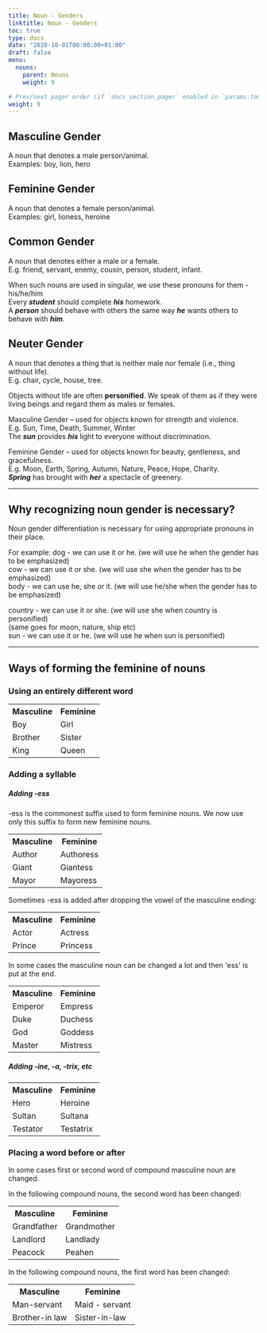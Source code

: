 ```yaml
---
title: Noun - Genders
linktitle: Noun - Genders
toc: true
type: docs
date: "2020-10-01T00:00:00+01:00"
draft: false
menu:
  nouns:
    parent: Nouns
    weight: 9

# Prev/next pager order (if `docs_section_pager` enabled in `params.toml`)
weight: 9
---
```


## Masculine Gender 
A noun that denotes a male person/animal. <br>
Examples: boy, lion, hero 

## Feminine Gender 
A noun that denotes a female person/animal.<br>
Examples: girl,	lioness, heroine

## Common Gender 
A noun that denotes either a male or a female.<br>
E.g. friend, servant, enemy, cousin, person, student, infant.

When such nouns are used in singular, we use these pronouns for them - his/he/him<br>
Every ***student*** should complete ***his*** homework.<br>
A ***person*** should behave with others the same way ***he*** wants others to behave with ***him***.

## Neuter Gender 
A noun that denotes a thing that is neither male nor female (i.e., thing without life).<br>
E.g. chair, cycle, house, tree.

Objects without life are often <strong>personified</strong>. We speak of them as if they were living beings and regard them as males or females.

Masculine Gender – used for objects known for strength and violence.<br>
E.g. Sun, Time, Death, Summer, Winter <br>
The ***sun*** provides ***his*** light to everyone without discrimination.

Feminine Gender – used for objects known for beauty, gentleness, and gracefulness.<br>
E.g. Moon, Earth, Spring, Autumn, Nature, Peace, Hope, Charity.<br>
***Spring*** has brought with ***her*** a spectacle of greenery.

<hr>

## Why recognizing noun gender is necessary?

Noun gender differentiation is necessary for using appropriate pronouns in their place.
 
For example:
dog -  we can use it or he.  (we will use he when the gender has to be emphasized)<br>
cow -  we can use it or she. (we will use she when the gender has to be emphasized)<br>
body -  we can use he, she or it.  (we will use he/she when the gender has to be emphasized)

country - we can use it or she. (we will use she when country is personified)<br>
(same goes for moon, nature, ship etc)<br>
sun - we can use it or he. (we will use he when sun is personified)

<hr>

## Ways of forming the feminine of nouns

### Using an entirely different word

<table>
  <tr>
    <th>Masculine</th>
    <th>Feminine</th>
  </tr>
  <tr>
    <td>Boy</td>
    <td>Girl</td>
  </tr>
  <tr>
    <td>Brother</td>
    <td>Sister</td>
  </tr>
  <tr>
    <td>King</td>
    <td>Queen</td>
  </tr>
</table>

### Adding a syllable 

##### Adding -ess

-ess is the commonest suffix used to form feminine nouns. We now use only this suffix to form new feminine nouns. 

<table>
  <tr>
    <th>Masculine</th>
    <th>Feminine</th>
  </tr>
  <tr>
    <td>Author</td>
    <td>Authoress</td>
  </tr>
  <tr>
    <td>Giant</td>
    <td>Giantess</td>
  </tr>
  <tr>
    <td>Mayor</td>
    <td>Mayoress</td>
  </tr>
</table>

Sometimes -ess is added after dropping the vowel of the masculine ending:

<table>
  <tr>
    <th>Masculine</th>
    <th>Feminine</th>
  </tr>
  <tr>
    <td>Actor</td>
    <td>Actress</td>
  </tr>
  <tr>
    <td>Prince</td>
    <td>Princess</td>
  </tr>
</table>

In some cases the masculine noun can be changed a lot and then 'ess' is put at the end.

<table>
  <tr>
    <th>Masculine</th>
    <th>Feminine</th>
  </tr>
  <tr>
    <td>Emperor</td>
    <td>Empress</td>
  </tr>
  <tr>
    <td>Duke</td>
    <td>Duchess</td>
  </tr>
  <tr>
    <td>God</td>
    <td>Goddess</td>
  </tr>
  <tr>
    <td>Master</td>
    <td>Mistress</td>
  </tr>
</table>

##### Adding -ine, -a, -trix, etc

<table>
  <tr>
    <th>Masculine</th>
    <th>Feminine</th>
  </tr>
  <tr>
    <td>Hero</td>
    <td>Heroine</td>
  </tr>
  <tr>
    <td>Sultan</td>
    <td>Sultana</td>
  </tr>
  <tr>
    <td>Testator</td>
    <td>Testatrix</td>
  </tr>
</table>

### Placing a word before or after

In some cases first or second word of compound masculine noun are changed. 

In the following compound nouns, the second word has been changed:
<table>
  <tr>
    <th>Masculine</th>
    <th>Feminine</th>
  </tr>
  <tr>
    <td>Grandfather</td>
    <td>Grandmother</td>
  </tr>
  <tr>
    <td>Landlord</td>
    <td>Landlady</td>
  </tr>
  <tr>
    <td>Peacock</td>
    <td>Peahen</td>
  </tr>
</table>

In the following compound nouns, the first word has been changed:
<table>
  <tr>
    <th>Masculine</th>
    <th>Feminine</th>
  </tr>
  <tr>
    <td>Man-servant</td>
    <td>Maid - servant</td>
  </tr>
  <tr>
    <td>Brother-in law</td>
    <td>Sister-in-law</td>
  </tr>
</table>

